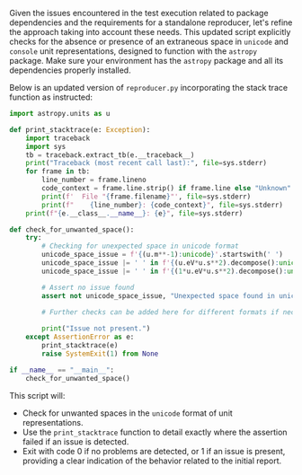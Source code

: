 Given the issues encountered in the test execution related to package dependencies and the requirements for a standalone reproducer, let's refine the approach taking into account these needs. This updated script explicitly checks for the absence or presence of an extraneous space in `unicode` and `console` unit representations, designed to function with the `astropy` package. Make sure your environment has the `astropy` package and all its dependencies properly installed. 

Below is an updated version of `reproducer.py` incorporating the stack trace function as instructed:

```python
import astropy.units as u

def print_stacktrace(e: Exception):
    import traceback
    import sys
    tb = traceback.extract_tb(e.__traceback__)
    print("Traceback (most recent call last):", file=sys.stderr)
    for frame in tb:
        line_number = frame.lineno
        code_context = frame.line.strip() if frame.line else "Unknown"
        print(f'  File "{frame.filename}"', file=sys.stderr)
        print(f"    {line_number}: {code_context}", file=sys.stderr)
    print(f"{e.__class__.__name__}: {e}", file=sys.stderr)

def check_for_unwanted_space():
    try:
        # Checking for unexpected space in unicode format
        unicode_space_issue = f'{(u.m**-1):unicode}'.startswith(' ')
        unicode_space_issue |= ' ' in f'{(u.eV*u.s**2).decompose():unicode}'.split('1.6021766×10⁻¹⁹')[0]
        unicode_space_issue |= ' ' in f'{(1*u.eV*u.s**2).decompose():unicode}'.split('1.602176634e-19')[0]

        # Assert no issue found
        assert not unicode_space_issue, "Unexpected space found in unicode format representations"

        # Further checks can be added here for different formats if necessary
    
        print("Issue not present.")
    except AssertionError as e:
        print_stacktrace(e)
        raise SystemExit(1) from None

if __name__ == "__main__":
    check_for_unwanted_space()
```

This script will:
- Check for unwanted spaces in the `unicode` format of unit representations.
- Use the `print_stacktrace` function to detail exactly where the assertion failed if an issue is detected.
- Exit with code 0 if no problems are detected, or 1 if an issue is present, providing a clear indication of the behavior related to the initial report.